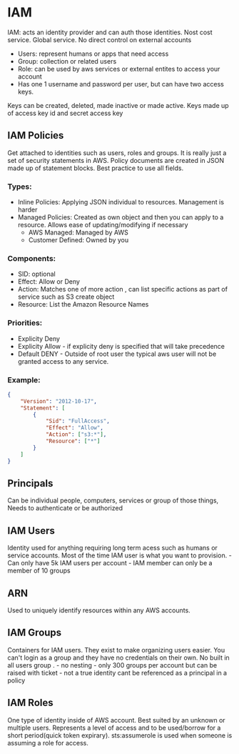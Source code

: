 # IAM 
IAM: acts an identity provider and can auth those identities. Nost cost service. Global service. No direct control on external accounts
- Users: represent humans or apps that need access
- Group: collection or related users
- Role:  can be used by aws services or external entites to access your account 
- Has one 1 username and password per user, but can have two access keys.

Keys can be created, deleted, made inactive or made active. Keys made up of access key id and secret access key

## IAM Policies
Get attached to identities such as users, roles and groups. It is really just a set of security statements in AWS. Policy documents are created in JSON made up of statement blocks. Best practice to use all fields. 

### Types:
   - Inline Policies: Applying JSON individual to resources. Management is harder 
   - Managed Policies: Created as own object and then you can apply to a resource. Allows ease of updating/modifying if necessary
        - AWS Managed: Managed by AWS
        - Customer Defined: Owned by you

### Components: 
   - SID: optional
   - Effect: Allow or Deny  
   - Action: Matches one of more action , can list specific actions as part of service such as S3 create object 
   - Resource: List the Amazon Resource Names 

### Priorities: 
   - Explicity Deny
   - Explicity Allow - if explicity deny is specified that will take precedence
   - Default DENY - Outside of root user the typical aws user will not be granted access to any service.

### Example:
```json
{
    "Version": "2012-10-17",
    "Statement": [
        {
            "Sid": "FullAccess",
            "Effect": "Allow",
            "Action": ["s3:*"],
            "Resource": ["*"]
        }
    ]
}
```
## Principals 
Can be individual people, computers, services or group of those things, Needs to authenticate or be authorized 

## IAM Users
Identity used for anything requiring long term acess such as humans or service accounts. Most of the time IAM user is what you want to provision.
    - Can only have 5k IAM users per account
    - IAM member can only be a member of 10 groups

## ARN
Used to uniquely identify resources within any AWS accounts.

## IAM Groups
Containers for IAM users. They exist to make organizing users easier. You can't login as a group and they have no credentials on their own. No built in all users group . 
    - no nesting
    - only 300 groups per account but can be raised with ticket
    - not a true identity cant be referenced as a principal in a policy 

## IAM Roles
One type of identity inside of AWS account. Best suited by an unknown or multiple users. Represents a level of access and to be used/borrow for a short period(quick token expirary). sts:assumerole is used when someone is assuming a role for access. 
 
